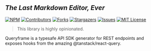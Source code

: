 ## _The Last Markdown Editor, Ever_

[![NPM][npm-shield]][npm-url]
[![Contributors][contributors-shield]][contributors-url]
[![Forks][forks-shield]][forks-url]
[![Stargazers][stars-shield]][stars-url]
[![Issues][issues-shield]][issues-url]
[![MIT License][license-shield]][license-url]

> This library is highly opinionated.

Queryframe is a typesafe API SDK generator for REST endpoints and exposes hooks from the amazing @tanstack/react-query.

<!-- MARKDOWN LINKS & IMAGES -->
<!-- https://www.markdownguide.org/basic-syntax/#reference-style-links -->

[npm-shield]: https://img.shields.io/npm/v/@inkheart/queryframe?style=for-the-badge
[npm-url]: https://www.npmjs.com/package/@inkheart/queryframe
[contributors-shield]: https://img.shields.io/github/contributors/akparhi/queryframe.svg?style=for-the-badge
[contributors-url]: https://github.com/akparhi/queryframe/graphs/contributors
[forks-shield]: https://img.shields.io/github/forks/akparhi/queryframe.svg?style=for-the-badge
[forks-url]: https://github.com/akparhi/queryframe/network/members
[stars-shield]: https://img.shields.io/github/stars/akparhi/queryframe.svg?style=for-the-badge
[stars-url]: https://github.com/akparhi/queryframe/stargazers
[issues-shield]: https://img.shields.io/github/issues/akparhi/queryframe.svg?style=for-the-badge
[issues-url]: https://github.com/akparhi/queryframe/issues
[license-shield]: https://img.shields.io/github/license/akparhi/queryframe.svg?style=for-the-badge
[license-url]: https://github.com/akparhi/queryframe/blob/main/LICENSE
